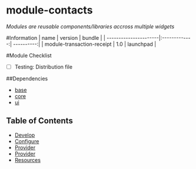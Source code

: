 # module-contacts

*Modules are reusable components/libraries accross multiple widgets*


#Information
| name                  | version       | bundle     |
| ----------------------|:-------------:| ----------:|
| module-transaction-receipt      | 1.0         | launchpad  |

#Module Checklist

 - [ ] Testing: Distribution file


##Dependencies
* [base][base-url]
* [core][core-url]
* [ui][ui-url]



## Table of Contents

- [Develop](#develop)
- [Configure](#config)
- [Provider](#provider)
- [Provider](#provider)
- [Resources](#resources)


[base-url]:http://stash.backbase.com:7990/projects/lpm/repos/foundation-base/browse/
[core-url]: http://stash.backbase.com:7990/projects/lpm/repos/foundation-/browse/
[ui-url]: http://stash.backbase.com:7990/projects/lpm/repos/ui/browse/

